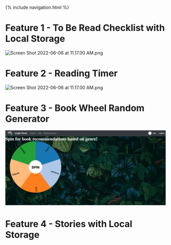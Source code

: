 {% include navigation.html %}

# Feature 1 - To Be Read Checklist with Local Storage
<img width="962" alt="Screen Shot 2022-06-06 at 11.17.00 AM.png" src="https://github.com/kamryns/curly-spork/blob/main/Screen%20Shot%202022-06-06%20at%2011.17.00%20AM.png">

# Feature 2 - Reading Timer
<img width="962" alt="Screen Shot 2022-06-06 at 11.17.00 AM.png" src="https://github.com/kamryns/curly-spork/blob/main/Screen%20Shot%202022-06-06%20at%2011.17.16%20AM.png">

# Feature 3 - Book Wheel Random Generator
<img width="962" alt="Screen Shot 2022-06-06 at 11.17.00 AM.png" src="https://github.com/kamryns/curly-spork/blob/main/Screen%20Shot%202022-06-06%20at%2011.17.30%20AM.png">

# Feature 4 - Stories with Local Storage
